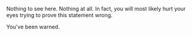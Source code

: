 Nothing to see here. Nothing at all. In fact, you will most likely hurt your eyes trying to prove this statement wrong.

You've been warned.
